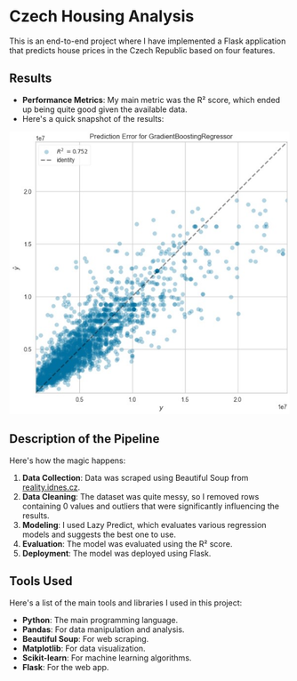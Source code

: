 # Czech Housing Analysis

This is an end-to-end project where I have implemented a Flask application that predicts house prices in the Czech Republic based on four features.

## Results
- **Performance Metrics**: My main metric was the R² score, which ended up being quite good given the available data.
- Here's a quick snapshot of the results:

![Results Image](https://github.com/hlavacM7/Czech-housing-analysis/blob/main/Result.JPG)

## Description of the Pipeline
Here's how the magic happens:

1. **Data Collection**: Data was scraped using Beautiful Soup from [reality.idnes.cz](https://reality.idnes.cz/).
2. **Data Cleaning**: The dataset was quite messy, so I removed rows containing 0 values and outliers that were significantly influencing the results.
3. **Modeling**: I used Lazy Predict, which evaluates various regression models and suggests the best one to use.
4. **Evaluation**: The model was evaluated using the R² score.
5. **Deployment**: The model was deployed using Flask.

## Tools Used
Here's a list of the main tools and libraries I used in this project:

- **Python**: The main programming language.
- **Pandas**: For data manipulation and analysis.
- **Beautiful Soup**: For web scraping.
- **Matplotlib**: For data visualization.
- **Scikit-learn**: For machine learning algorithms.
- **Flask**: For the web app.
